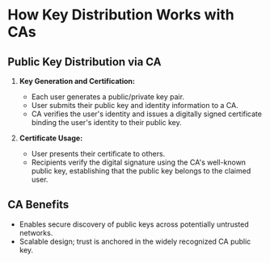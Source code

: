 # How Key Distribution Works with CAs

## Public Key Distribution via CA

1. **Key Generation and Certification:**
    - Each user generates a public/private key pair.
    - User submits their public key and identity information to a CA.
    - CA verifies the user's identity and issues a digitally signed certificate binding the user's identity to their public key.

2. **Certificate Usage:**
    - User presents their certificate to others.
    - Recipients verify the digital signature using the CA's well-known public key, establishing that the public key belongs to the claimed user.

## CA Benefits
- Enables secure discovery of public keys across potentially untrusted networks.
- Scalable design; trust is anchored in the widely recognized CA public key.